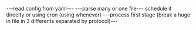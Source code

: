 ---read config from yaml---
---parse many or one file---
schedule it direclty or using cron (using whenever)
---process first stage (break a huge in file in 3 differents separated by protocol)---


